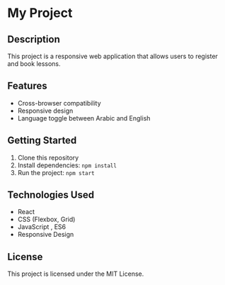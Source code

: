 # My Project

## Description

This project is a responsive web application that allows users to register and book lessons.

## Features

- Cross-browser compatibility
- Responsive design
- Language toggle between Arabic and English

## Getting Started

1. Clone this repository
2. Install dependencies: `npm install`
3. Run the project: `npm start`

## Technologies Used

- React
- CSS (Flexbox, Grid)
- JavaScript , ES6
- Responsive Design

## License

This project is licensed under the MIT License.
